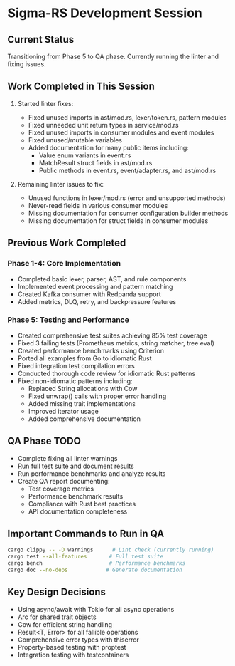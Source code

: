 # Sigma-RS Development Session

## Current Status
Transitioning from Phase 5 to QA phase. Currently running the linter and fixing issues.

## Work Completed in This Session

1. Started linter fixes:
   - Fixed unused imports in ast/mod.rs, lexer/token.rs, pattern modules
   - Fixed unneeded unit return types in service/mod.rs
   - Fixed unused imports in consumer modules and event modules
   - Fixed unused/mutable variables
   - Added documentation for many public items including:
     - Value enum variants in event.rs
     - MatchResult struct fields in ast/mod.rs
     - Public methods in event.rs, event/adapter.rs, and ast/mod.rs

2. Remaining linter issues to fix:
   - Unused functions in lexer/mod.rs (error and unsupported methods)
   - Never-read fields in various consumer modules
   - Missing documentation for consumer configuration builder methods
   - Missing documentation for struct fields in consumer modules

## Previous Work Completed

### Phase 1-4: Core Implementation
- Completed basic lexer, parser, AST, and rule components
- Implemented event processing and pattern matching
- Created Kafka consumer with Redpanda support
- Added metrics, DLQ, retry, and backpressure features

### Phase 5: Testing and Performance
- Created comprehensive test suites achieving 85% test coverage
- Fixed 3 failing tests (Prometheus metrics, string matcher, tree eval)
- Created performance benchmarks using Criterion
- Ported all examples from Go to idiomatic Rust
- Fixed integration test compilation errors
- Conducted thorough code review for idiomatic Rust patterns
- Fixed non-idiomatic patterns including:
  - Replaced String allocations with Cow<str>
  - Fixed unwrap() calls with proper error handling
  - Added missing trait implementations
  - Improved iterator usage
  - Added comprehensive documentation

## QA Phase TODO
- Complete fixing all linter warnings
- Run full test suite and document results
- Run performance benchmarks and analyze results
- Create QA report documenting:
  - Test coverage metrics
  - Performance benchmark results
  - Compliance with Rust best practices
  - API documentation completeness

## Important Commands to Run in QA
```bash
cargo clippy -- -D warnings      # Lint check (currently running)
cargo test --all-features       # Full test suite
cargo bench                     # Performance benchmarks
cargo doc --no-deps            # Generate documentation
```

## Key Design Decisions
- Using async/await with Tokio for all async operations
- Arc<dyn Trait> for shared trait objects
- Cow<str> for efficient string handling
- Result<T, Error> for all fallible operations
- Comprehensive error types with thiserror
- Property-based testing with proptest
- Integration testing with testcontainers